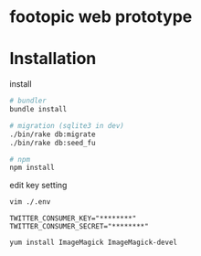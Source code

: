 footopic web prototype
===

# Installation

install

```sh
# bundler
bundle install

# migration (sqlite3 in dev)
./bin/rake db:migrate
./bin/rake db:seed_fu

# npm
npm install

```

edit key setting

```sh
vim ./.env

```

```sh:.env
TWITTER_CONSUMER_KEY="********"
TWITTER_CONSUMER_SECRET="********"
```

``` setting up ImageMagic
yum install ImageMagick ImageMagick-devel
```
